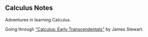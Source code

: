 ## Calculus Notes

Adventures in learning Calculus.

Going through ["Calculus: Early Transcendentals"](https://smile.amazon.com/dp/0495011665) by James Stewart.
